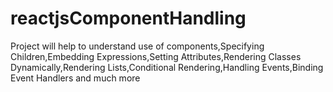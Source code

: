 # reactjsComponentHandling

Project will help to understand use of components,Specifying Children,Embedding Expressions,Setting Attributes,Rendering Classes Dynamically,Rendering Lists,Conditional Rendering,Handling Events,Binding Event Handlers and much more
